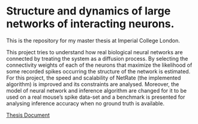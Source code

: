 # Structure and dynamics of large networks of interacting neurons.

This is the repository for my master thesis at Imperial College London.

This project tries to understand how real biological neural networks are connected by treating the system as a diffusion process. By selecting the connectivity weights of each of the neurons that maximize the likelihood of some recorded spikes occurring  the structure of the network is estimated. For this project, the speed and scalability of NetRate (the implemented algorithm) is improved and its constraints are analysed. Moreover, the model of neural network and inference algorithm are changed for it to be used on a real mouse’s spike data-set and a benchmark is presented for analysing inference accuracy when no ground truth is available.

[Thesis Document](https://github.com/ag4015/Network-Inference/blob/real_dataset/report/main.pdf)
